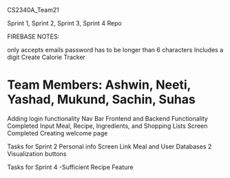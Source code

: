CS2340A_Team21

Sprint 1, Sprint 2, Sprint 3, Sprint 4 Repo

FIREBASE NOTES:

only accepts emails
password has to be longer than 6 characters
Includes a digit
Create Calorie Tracker

Team Members: Ashwin, Neeti, Yashad, Mukund, Sachin, Suhas
=======
Adding login functionality
Nav Bar Frontend and Backend Functionality Completed 
Input Meal, Recipe, Ingredients, and Shopping Lists Screen Completed
Creating welcome page

Tasks for Sprint 2
Personal info Screen
Link Meal and User Databases
2 Visualization buttons

Tasks for Sprint 4
-Sufficient Recipe Feature

